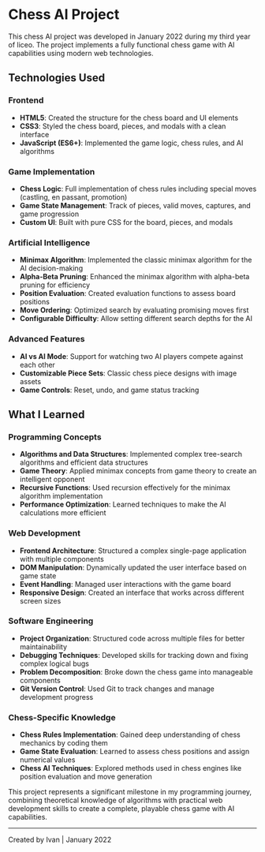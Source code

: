 # Chess AI Project

This chess AI project was developed in January 2022 during my third year of liceo. The project implements a fully functional chess game with AI capabilities using modern web technologies.

## Technologies Used

### Frontend
- **HTML5**: Created the structure for the chess board and UI elements
- **CSS3**: Styled the chess board, pieces, and modals with a clean interface
- **JavaScript (ES6+)**: Implemented the game logic, chess rules, and AI algorithms

### Game Implementation
- **Chess Logic**: Full implementation of chess rules including special moves (castling, en passant, promotion)
- **Game State Management**: Track of pieces, valid moves, captures, and game progression
- **Custom UI**: Built with pure CSS for the board, pieces, and modals

### Artificial Intelligence
- **Minimax Algorithm**: Implemented the classic minimax algorithm for the AI decision-making
- **Alpha-Beta Pruning**: Enhanced the minimax algorithm with alpha-beta pruning for efficiency
- **Position Evaluation**: Created evaluation functions to assess board positions
- **Move Ordering**: Optimized search by evaluating promising moves first
- **Configurable Difficulty**: Allow setting different search depths for the AI

### Advanced Features
- **AI vs AI Mode**: Support for watching two AI players compete against each other
- **Customizable Piece Sets**: Classic chess piece designs with image assets
- **Game Controls**: Reset, undo, and game status tracking

## What I Learned

### Programming Concepts
- **Algorithms and Data Structures**: Implemented complex tree-search algorithms and efficient data structures
- **Game Theory**: Applied minimax concepts from game theory to create an intelligent opponent
- **Recursive Functions**: Used recursion effectively for the minimax algorithm implementation
- **Performance Optimization**: Learned techniques to make the AI calculations more efficient

### Web Development
- **Frontend Architecture**: Structured a complex single-page application with multiple components
- **DOM Manipulation**: Dynamically updated the user interface based on game state
- **Event Handling**: Managed user interactions with the game board
- **Responsive Design**: Created an interface that works across different screen sizes

### Software Engineering
- **Project Organization**: Structured code across multiple files for better maintainability
- **Debugging Techniques**: Developed skills for tracking down and fixing complex logical bugs
- **Problem Decomposition**: Broke down the chess game into manageable components
- **Git Version Control**: Used Git to track changes and manage development progress

### Chess-Specific Knowledge
- **Chess Rules Implementation**: Gained deep understanding of chess mechanics by coding them
- **Game State Evaluation**: Learned to assess chess positions and assign numerical values
- **Chess AI Techniques**: Explored methods used in chess engines like position evaluation and move generation

This project represents a significant milestone in my programming journey, combining theoretical knowledge of algorithms with practical web development skills to create a complete, playable chess game with AI capabilities.

---
Created by Ivan | January 2022